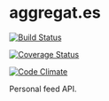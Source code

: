aggregat.es
===========

[![Build Status](https://travis-ci.org/eminnett/aggregat.es.png?branch=master)](https://travis-ci.org/eminnett/aggregat.es)

[![Coverage Status](https://coveralls.io/repos/eminnett/aggregat.es/badge.png?branch=master)](https://coveralls.io/r/eminnett/aggregat.es?branch=master)

[![Code Climate](https://codeclimate.com/github/eminnett/aggregat.es.png)](https://codeclimate.com/github/eminnett/aggregat.es)

Personal feed API.
